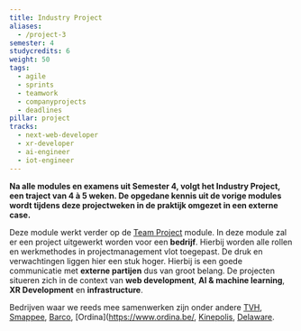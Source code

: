 ```yaml
---
title: Industry Project
aliases:
  - /project-3
semester: 4
studycredits: 6
weight: 50
tags:
  - agile
  - sprints
  - teamwork
  - companyprojects
  - deadlines
pillar: project
tracks:
  - next-web-developer
  - xr-developer
  - ai-engineer
  - iot-engineer
---
```


**Na alle modules en examens uit Semester 4, volgt het Industry Project, een traject van 4 à 5 weken. De opgedane kennis uit de vorige modules wordt tijdens deze projectweken in de praktijk omgezet in een externe case.**

Deze module werkt verder op de [Team Project](/programma/team-project) module. In deze module zal er een project uitgewerkt worden voor een **bedrijf**. Hierbij worden alle rollen en werkmethodes in projectmanagement vlot toegepast. De druk en verwachtingen liggen hier een stuk hoger. Hierbij is een goede communicatie met **externe partijen** dus van groot belang. De projecten situeren zich in de context van **web development**, **AI & machine learning**, **XR Development** en **infrastructure**.

Bedrijven waar we reeds mee samenwerken zijn onder andere [TVH](https://www.tvh.com), [Smappee](https://www.smappee.com), [Barco](https://www.barco.com), [Ordina](https://www.ordina.be/, [Kinepolis](https://www.kinepolis.com), [Delaware](https://www.delaware.pro).
